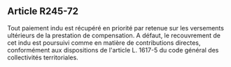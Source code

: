## Article R245-72

Tout paiement indu est récupéré en priorité par retenue sur les versements ultérieurs de la prestation de
compensation. A défaut, le recouvrement de cet indu est poursuivi comme en matière de contributions
directes, conformément aux dispositions de l'article L. 1617-5 du code général des collectivités territoriales.


